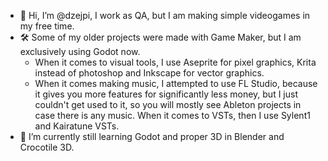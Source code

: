 - 👋 Hi, I’m @dzejpi, I work as QA, but I am making simple videogames in my free time.
- 🛠 Some of my older projects were made with Game Maker, but I am exclusively using Godot now. 
  - When it comes to visual tools, I use Aseprite for pixel graphics, Krita instead of photoshop and Inkscape for vector graphics. 
  - When it comes making music, I attempted to use FL Studio, because it gives you more features for significantly less money, but I just couldn't get used to it, so you will mostly see Ableton projects in case there is any music. When it comes to VSTs, then I use Sylent1 and Kairatune VSTs.
- 🌱 I’m currently still learning Godot and proper 3D in Blender and Crocotile 3D.

<!---
dzejpi/dzejpi is a ✨ special ✨ repository because its `README.md` (this file) appears on your GitHub profile.
You can click the Preview link to take a look at your changes.
--->
